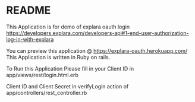 # README

This Application is for demo of explara oauth login 
https://developers.explara.com/developers-api#1-end-user-authorization-log-in-with-explara

You can preview this application @ https://explara-oauth.herokuapp.com/
This Application is written in Ruby on rails.

To Run this Application Please fill in your
Client ID in app/views/rest/login.html.erb

Client ID and Client Secret in verifyLogin action of app/controllers/rest_controller.rb
